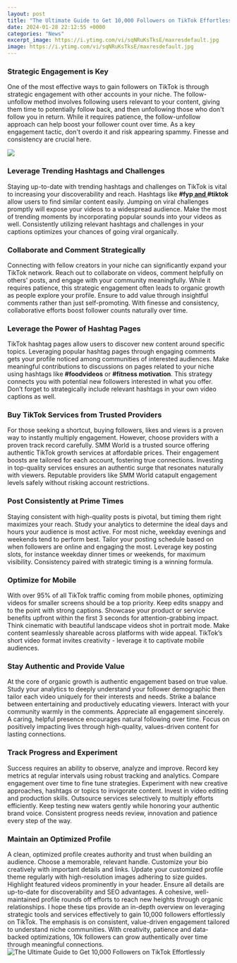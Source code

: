 ```yaml
---
layout: post
title: "The Ultimate Guide to Get 10,000 Followers on TikTok Effortlessly"
date: 2024-01-28 22:12:55 +0000
categories: "News"
excerpt_image: https://i.ytimg.com/vi/sqNRuKsTksE/maxresdefault.jpg
image: https://i.ytimg.com/vi/sqNRuKsTksE/maxresdefault.jpg
---
```


### Strategic Engagement is Key
One of the most effective ways to gain followers on TikTok is through strategic engagement with other accounts in your niche. The follow-unfollow method involves following users relevant to your content, giving them time to potentially follow back, and then unfollowing those who don't follow you in return. While it requires patience, the follow-unfollow approach can help boost your follower count over time. As a key engagement tactic, don't overdo it and risk appearing spammy. Finesse and consistency are crucial here.

![](https://i.ytimg.com/vi/nPFbby3RB7E/maxresdefault.jpg)
### Leverage Trending Hashtags and Challenges 
Staying up-to-date with trending hashtags and challenges on TikTok is vital to increasing your discoverability and reach. Hashtags like **#fyp[ and ](https://yt.io.vn/collection/aguado)#tiktok** allow users to find similar content easily. Jumping on viral challenges promptly will expose your videos to a widespread audience. Make the most of trending moments by incorporating popular sounds into your videos as well. Consistently utilizing relevant hashtags and challenges in your captions optimizes your chances of going viral organically.
### Collaborate and Comment Strategically
Connecting with fellow creators in your niche can significantly expand your TikTok network. Reach out to collaborate on videos, comment helpfully on others' posts, and engage with your community meaningfully. While it requires patience, this strategic engagement often leads to organic growth as people explore your profile. Ensure to add value through insightful comments rather than just self-promoting. With finesse and consistency, collaborative efforts boost follower counts naturally over time.
### Leverage the Power of Hashtag Pages
TikTok hashtag pages allow users to discover new content around specific topics. Leveraging popular hashtag pages through engaging comments gets your profile noticed among communities of interested audiences. Make meaningful contributions to discussions on pages related to your niche using hashtags like **#foodvideos** or **#fitness motivation**. This strategy connects you with potential new followers interested in what you offer. Don’t forget to strategically include relevant hashtags in your own video captions as well.
### Buy TikTok Services from Trusted Providers
For those seeking a shortcut, buying followers, likes and views is a proven way to instantly multiply engagement. However, choose providers with a proven track record carefully. SMM World is a trusted source offering authentic TikTok growth services at affordable prices. Their engagement boosts are tailored for each account, fostering true connections. Investing in top-quality services ensures an authentic surge that resonates naturally with viewers. Reputable providers like SMM World catapult engagement levels safely without risking account restrictions.
### Post Consistently at Prime Times 
Staying consistent with high-quality posts is pivotal, but timing them right maximizes your reach. Study your analytics to determine the ideal days and hours your audience is most active. For most niche, weekday evenings and weekends tend to perform best. Tailor your posting schedule based on when followers are online and engaging the most. Leverage key posting slots, for instance weekday dinner times or weekends, for maximum visibility. Consistency paired with strategic timing is a winning formula.
### Optimize for Mobile 
With over 95% of all TikTok traffic coming from mobile phones, optimizing videos for smaller screens should be a top priority. Keep edits snappy and to the point with strong captions. Showcase your product or service benefits upfront within the first 3 seconds for attention-grabbing impact. Think cinematic with beautiful landscape videos shot in portrait mode. Make content seamlessly shareable across platforms with wide appeal. TikTok’s short video format invites creativity - leverage it to captivate mobile audiences.
### Stay Authentic and Provide Value
At the core of organic growth is authentic engagement based on true value. Study your analytics to deeply understand your follower demographic then tailor each video uniquely for their interests and needs. Strike a balance between entertaining and productively educating viewers. Interact with your community warmly in the comments. Appreciate all engagement sincerely. A caring, helpful presence encourages natural following over time. Focus on positively impacting lives through high-quality, values-driven content for lasting connections.
### Track Progress and Experiment
Success requires an ability to observe, analyze and improve. Record key metrics at regular intervals using robust tracking and analytics. Compare engagement over time to fine tune strategies. Experiment with new creative approaches, hashtags or topics to invigorate content. Invest in video editing and production skills. Outsource services selectively to multiply efforts efficiently. Keep testing new waters gently while honoring your authentic brand voice. Consistent progress needs review, innovation and patience every step of the way.
### Maintain an Optimized Profile
A clean, optimized profile creates authority and trust when building an audience. Choose a memorable, relevant handle. Customize your bio creatively with important details and links. Update your customized profile theme regularly with high-resolution images adhering to size guides. Highlight featured videos prominently in your header. Ensure all details are up-to-date for discoverability and SEO advantages. A cohesive, well-maintained profile rounds off efforts to reach new heights through organic relationships.
I hope these tips provide an in-depth overview on leveraging strategic tools and services effectively to gain 10,000 followers effortlessly on TikTok. The emphasis is on consistent, value-driven engagement tailored to understand niche communities. With creativity, patience and data-backed optimizations, 10k followers can grow authentically over time through meaningful connections.
![The Ultimate Guide to Get 10,000 Followers on TikTok Effortlessly](https://i.ytimg.com/vi/sqNRuKsTksE/maxresdefault.jpg)